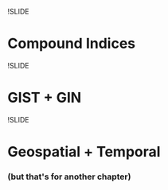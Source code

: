 !SLIDE
# Compound Indices

!SLIDE
# GIST + GIN

!SLIDE
# Geospatial + Temporal
### (but that's for another chapter)


